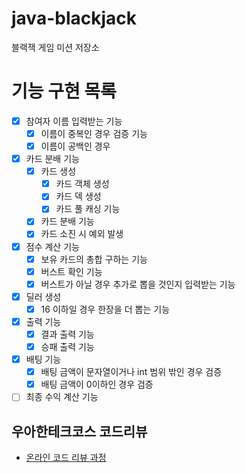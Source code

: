 # java-blackjack
블랙잭 게임 미션 저장소

# 기능 구현 목록
- [x] 참여자 이름 입력받는 기능  
    - [x] 이름이 중복인 경우 검증 기능
    - [x] 이름이 공백인 경우
    
- [x] 카드 분배 기능 
    - [x] 카드 생성 
        - [x] 카드 객체 생성
        - [x] 카드 덱 생성 
        - [x] 카드 풀 캐싱 기능 
    - [x] 카드 분배 기능 
    - [x] 카드 소진 시 예외 발생
    
- [x] 점수 계산 기능
    - [x] 보유 카드의 총합 구하는 기능 
    - [x] 버스트 확인 기능
    - [x] 버스트가 아닐 경우 추가로 뽑을 것인지 입력받는 기능
    
- [x] 딜러 생성
    - [x] 16 이하일 경우 한장을 더 뽑는 기능   
    
- [x] 출력 기능
    - [x] 결과 출력 기능
    - [x] 승패 출력 기능

- [x] 배팅 기능
    - [x] 배팅 금액이 문자열이거나 int 범위 밖인 경우 검증
    - [x] 배팅 금액이 0이하인 경우 검증

- [ ] 최종 수익 계산 기능

## 우아한테크코스 코드리뷰
* [온라인 코드 리뷰 과정](https://github.com/woowacourse/woowacourse-docs/blob/master/maincourse/README.md)